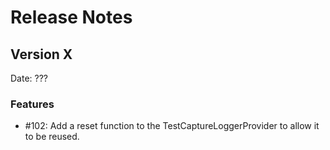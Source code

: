 # Release Notes

## Version X

Date: ???

### Features

- #102: Add a reset function to the TestCaptureLoggerProvider to allow it to be reused.


